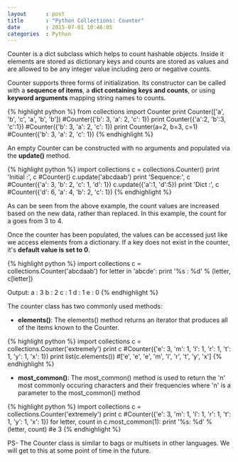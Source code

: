 ```yaml
---
layout      : post
title       : "Python Collections: Counter"
date        : 2015-07-01 10:46:05
categories  : Python
---
```


Counter is a dict subclass which helps to count hashable objects. Inside it elements are stored as dictionary keys and counts are stored as values and are allowed to be any integer value including zero or negative counts.

Counter supports three forms of initialization. Its constructor can be called with a **sequence of items**, a **dict containing keys and counts**, or using **keyword arguments** mapping string names to counts.

{% highlight python %}
from collections import Counter
print Counter(['a', 'b', 'c', 'a', 'b', 'b']) #Counter({'b': 3, 'a': 2, 'c': 1})
print Counter({'a':2, 'b':3, 'c':1})          #Counter({'b': 3, 'a': 2, 'c': 1})
print Counter(a=2, b=3, c=1)                  #Counter({'b': 3, 'a': 2, 'c': 1})
{% endhighlight %}

An empty Counter can be constructed with no arguments and populated via the **update()** method.

{% highlight python %}
import collections
c = collections.Counter()
print 'Initial :', c        #Counter()
c.update('abcdaab')
print 'Sequence:', c        #Counter({'a': 3, 'b': 2, 'c': 1, 'd': 1})
c.update({'a':1, 'd':5})
print 'Dict    :', c        #Counter({'d': 6, 'a': 4, 'b': 2, 'c': 1})
{% endhighlight %}

As can be seen from the above example, the count values are increased based on the new data, rather than replaced. In this example, the count for a goes from 3 to 4.

Once the counter has been populated, the values can be accessed just like we access elements from a dictionary. If a key does not exist in the counter, it's **default value is set to 0**.

{% highlight python %}
import collections
c = collections.Counter('abcdaab')
for letter in 'abcde':
    print '%s : %d' % (letter, c[letter])

Output:
a : 3
b : 2
c : 1
d : 1
e : 0
{% endhighlight %}

The counter class has two commonly used methods:

  - **elements()**: The elements() method returns an iterator that produces all of the items known to the Counter.

{% highlight python %}
import collections
c = collections.Counter('extremely')
print c                     #Counter({'e': 3, 'm': 1, 'l': 1, 'r': 1, 't': 1, 'y': 1, 'x': 1})
print list(c.elements())    #['e', 'e', 'e', 'm', 'l', 'r', 't', 'y', 'x']
{% endhighlight %}

- **most_common()**: The most_common() method is used to return the 'n' most commonly occuring characters and their frequencies where 'n' is a parameter to the most_common() method

{% highlight python %}
import collections
c = collections.Counter('extremely')
print c                                #Counter({'e': 3, 'm': 1, 'l': 1, 'r': 1, 't': 1, 'y': 1, 'x': 1})
for letter, count in c.most_common(1): 
    print '%s: %d' % (letter, count)   #e 3
{% endhighlight %}


PS- The Counter class is similar to bags or multisets in other languages. We will get to this at some point of time in the future.